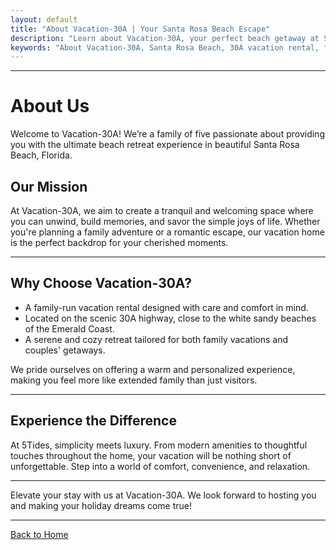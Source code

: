 ```yaml
---
layout: default
title: "About Vacation-30A | Your Santa Rosa Beach Escape"
description: "Learn about Vacation-30A, your perfect beach getaway at Santa Rosa Beach, Florida. Discover our mission to provide comfort, tranquility, and memorable vacation experiences on 30A."
keywords: "About Vacation-30A, Santa Rosa Beach, 30A vacation rental, family-friendly, tranquil retreat, Florida Emerald Coast"
---
```


---

# About Us

Welcome to Vacation-30A! We’re a family of five passionate about providing you with the ultimate beach retreat experience in beautiful Santa Rosa Beach, Florida. 

## **Our Mission**
At Vacation-30A, we aim to create a tranquil and welcoming space where you can unwind, build memories, and savor the simple joys of life. Whether you're planning a family adventure or a romantic escape, our vacation home is the perfect backdrop for your cherished moments.

---

## **Why Choose Vacation-30A?**
- A family-run vacation rental designed with care and comfort in mind.
- Located on the scenic 30A highway, close to the white sandy beaches of the Emerald Coast.
- A serene and cozy retreat tailored for both family vacations and couples' getaways.

We pride ourselves on offering a warm and personalized experience, making you feel more like extended family than just visitors. 

---

## **Experience the Difference**
At 5Tides, simplicity meets luxury. From modern amenities to thoughtful touches throughout the home, your vacation will be nothing short of unforgettable. Step into a world of comfort, convenience, and relaxation.

---

Elevate your stay with us at Vacation-30A. We look forward to hosting you and making your holiday dreams come true!

---

[Back to Home](./)


